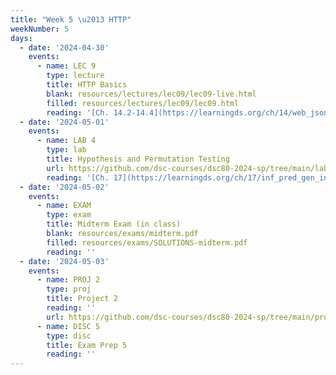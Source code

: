 ```yaml
---
title: "Week 5 \u2013 HTTP"
weekNumber: 5
days:
  - date: '2024-04-30'
    events:
      - name: LEC 9
        type: lecture
        title: HTTP Basics
        blank: resources/lectures/lec09/lec09-live.html
        filled: resources/lectures/lec09/lec09.html
        reading: '[Ch. 14.2-14.4](https://learningds.org/ch/14/web_json.html)'
  - date: '2024-05-01'
    events:
      - name: LAB 4
        type: lab
        title: Hypothesis and Permutation Testing
        url: https://github.com/dsc-courses/dsc80-2024-sp/tree/main/labs/lab04
        reading: '[Ch. 17](https://learningds.org/ch/17/inf_pred_gen_intro.html)'
  - date: '2024-05-02'
    events:
      - name: EXAM
        type: exam
        title: Midterm Exam (in class)
        blank: resources/exams/midterm.pdf
        filled: resources/exams/SOLUTIONS-midterm.pdf
        reading: ''
  - date: '2024-05-03'
    events:
      - name: PROJ 2
        type: proj
        title: Project 2
        reading: ''
        url: https://github.com/dsc-courses/dsc80-2024-sp/tree/main/projects/02-loan_applications
      - name: DISC 5
        type: disc
        title: Exam Prep 5
        reading: ''
---
```

